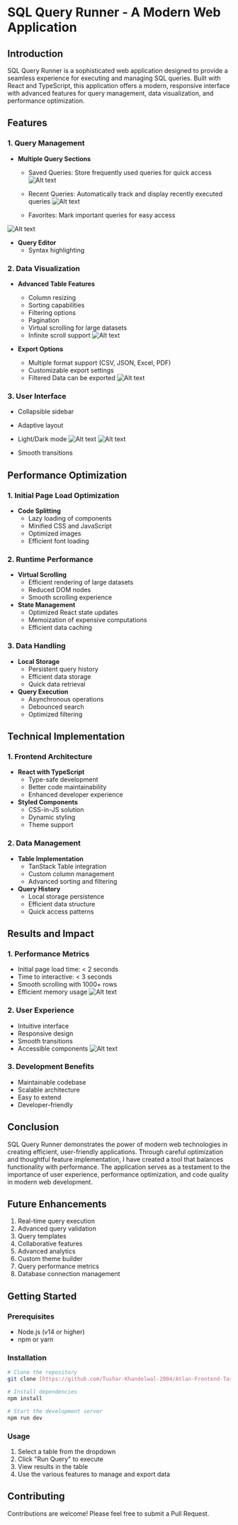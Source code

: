 # SQL Query Runner - A Modern Web Application

## Introduction
SQL Query Runner is a sophisticated web application designed to provide a seamless experience for executing and managing SQL queries. Built with React and TypeScript, this application offers a modern, responsive interface with advanced features for query management, data visualization, and performance optimization.

## Features

### 1. Query Management
- **Multiple Query Sections**
  - Saved Queries: Store frequently used queries for quick access
  ![Alt text](/src/assets/saved.png)

  - Recent Queries: Automatically track and display recently executed queries
  ![Alt text](/src/assets/recent.png)

  - Favorites: Mark important queries for easy access
  <div style="width:20%; margin: auto;">

![Alt text](/src/assets/fav.png)

  </div>


- **Query Editor**
  - Syntax highlighting

### 2. Data Visualization
- **Advanced Table Features**
  - Column resizing
  - Sorting capabilities
  - Filtering options
  - Pagination
  - Virtual scrolling for large datasets
  - Infinite scroll support
  ![Alt text](/src/assets/image.png)

- **Export Options**
  - Multiple format support (CSV, JSON, Excel, PDF)
  - Customizable export settings
  - Filtered Data can be exported
  ![Alt text](/src/assets/export.png)

### 3. User Interface
  - Collapsible sidebar
  - Adaptive layout
  - Light/Dark mode
  ![Alt text](/src/assets/light.png)
  ![Alt text](/src/assets/dark.png)

  - Smooth transitions

## Performance Optimization

### 1. Initial Page Load Optimization
- **Code Splitting**
  - Lazy loading of components
  - Minified CSS and JavaScript
  - Optimized images
  - Efficient font loading

### 2. Runtime Performance
- **Virtual Scrolling**
  - Efficient rendering of large datasets
  - Reduced DOM nodes
  - Smooth scrolling experience
- **State Management**
  - Optimized React state updates
  - Memoization of expensive computations
  - Efficient data caching

### 3. Data Handling
- **Local Storage**
  - Persistent query history
  - Efficient data storage
  - Quick data retrieval
- **Query Execution**
  - Asynchronous operations
  - Debounced search
  - Optimized filtering

## Technical Implementation

### 1. Frontend Architecture
- **React with TypeScript**
  - Type-safe development
  - Better code maintainability
  - Enhanced developer experience
- **Styled Components**
  - CSS-in-JS solution
  - Dynamic styling
  - Theme support

### 2. Data Management
- **Table Implementation**
  - TanStack Table integration
  - Custom column management
  - Advanced sorting and filtering
- **Query History**
  - Local storage persistence
  - Efficient data structure
  - Quick access patterns


## Results and Impact

### 1. Performance Metrics
- Initial page load time: < 2 seconds
- Time to interactive: < 3 seconds
- Smooth scrolling with 1000+ rows
- Efficient memory usage
![Alt text](/src/assets/Screenshot%202025-03-31%20161620.png)
### 2. User Experience
- Intuitive interface
- Responsive design
- Smooth transitions
- Accessible components
![Alt text](/src/assets/Screenshot%202025-03-31%20161632.png)
### 3. Development Benefits
- Maintainable codebase
- Scalable architecture
- Easy to extend
- Developer-friendly

## Conclusion
SQL Query Runner demonstrates the power of modern web technologies in creating efficient, user-friendly applications. Through careful optimization and thoughtful feature implementation, I have created a tool that balances functionality with performance. The application serves as a testament to the importance of user experience, performance optimization, and code quality in modern web development.

## Future Enhancements
1. Real-time query execution
2. Advanced query validation
3. Query templates
4. Collaborative features
5. Advanced analytics
6. Custom theme builder
7. Query performance metrics
8. Database connection management

## Getting Started

### Prerequisites
- Node.js (v14 or higher)
- npm or yarn

### Installation
```bash
# Clone the repository
git clone [https://github.com/Tushar-Khandelwal-2004/Atlan-Frontend-Task]

# Install dependencies
npm install

# Start the development server
npm run dev
```

### Usage
1. Select a table from the dropdown
2. Click "Run Query" to execute
3. View results in the table
4. Use the various features to manage and export data

## Contributing
Contributions are welcome! Please feel free to submit a Pull Request.


